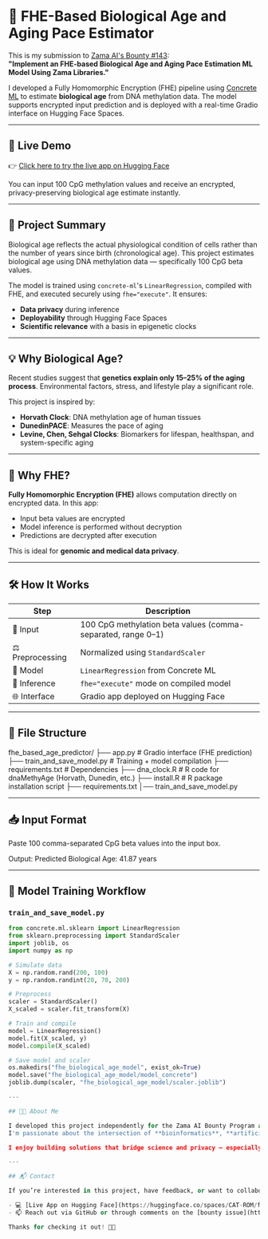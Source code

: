 # 🧬 FHE-Based Biological Age and Aging Pace Estimator

This is my submission to [Zama AI's Bounty #143](https://github.com/zama-ai/bounty-program/issues/143):  
**"Implement an FHE-based Biological Age and Aging Pace Estimation ML Model Using Zama Libraries."**

I developed a Fully Homomorphic Encryption (FHE) pipeline using [Concrete ML](https://github.com/zama-ai/concrete-ml) to estimate **biological age** from DNA methylation data. The model supports encrypted input prediction and is deployed with a real-time Gradio interface on Hugging Face Spaces.

---

## 🚀 Live Demo

👉 [Click here to try the live app on Hugging Face](https://huggingface.co/spaces/CAT-ROM/fhe-biological-age-predictor)

You can input 100 CpG methylation values and receive an encrypted, privacy-preserving biological age estimate instantly.

---

## 📌 Project Summary

Biological age reflects the actual physiological condition of cells rather than the number of years since birth (chronological age). This project estimates biological age using DNA methylation data — specifically 100 CpG beta values.

The model is trained using `concrete-ml`'s `LinearRegression`, compiled with FHE, and executed securely using `fhe="execute"`. It ensures:
- **Data privacy** during inference
- **Deployability** through Hugging Face Spaces
- **Scientific relevance** with a basis in epigenetic clocks

---

## 💡 Why Biological Age?

Recent studies suggest that **genetics explain only 15–25% of the aging process**. Environmental factors, stress, and lifestyle play a significant role.

This project is inspired by:

- **Horvath Clock**: DNA methylation age of human tissues
- **DunedinPACE**: Measures the pace of aging
- **Levine, Chen, Sehgal Clocks**: Biomarkers for lifespan, healthspan, and system-specific aging

---

## 🔐 Why FHE?

**Fully Homomorphic Encryption (FHE)** allows computation directly on encrypted data. In this app:
- Input beta values are encrypted
- Model inference is performed without decryption
- Predictions are decrypted after execution

This is ideal for **genomic and medical data privacy**.

---

## 🛠️ How It Works

| Step | Description |
|------|-------------|
| 🧬 Input | 100 CpG methylation beta values (comma-separated, range 0–1) |
| ⚖️ Preprocessing | Normalized using `StandardScaler` |
| 🧠 Model | `LinearRegression` from Concrete ML |
| 🔐 Inference | `fhe="execute"` mode on compiled model |
| 🌐 Interface | Gradio app deployed on Hugging Face |

---

## 📂 File Structure
fhe_based_age_predictor/
├── app.py # Gradio interface (FHE prediction)
├── train_and_save_model.py # Training + model compilation
├── requirements.txt # Dependencies
├── dna_clock.R # R code for dnaMethyAge (Horvath, Dunedin, etc.)
├── install.R # R package installation script
├── requirements.txt
│── train_and_save_model.py


---

## 📥 Input Format

Paste 100 comma-separated CpG beta values into the input box.

Output: Predicted Biological Age: 41.87 years


---

## 🧪 Model Training Workflow

### `train_and_save_model.py`

```python
from concrete.ml.sklearn import LinearRegression
from sklearn.preprocessing import StandardScaler
import joblib, os
import numpy as np

# Simulate data
X = np.random.rand(200, 100)
y = np.random.randint(20, 70, 200)

# Preprocess
scaler = StandardScaler()
X_scaled = scaler.fit_transform(X)

# Train and compile
model = LinearRegression()
model.fit(X_scaled, y)
model.compile(X_scaled)

# Save model and scaler
os.makedirs("fhe_biological_age_model", exist_ok=True)
model.save("fhe_biological_age_model/model_concrete")
joblib.dump(scaler, "fhe_biological_age_model/scaler.joblib")

---

## 👩‍💻 About Me

I developed this project independently for the Zama AI Bounty Program as a way to explore privacy-preserving machine learning in the context of biomedical data.  
I'm passionate about the intersection of **bioinformatics**, **artificial intelligence**, and **cryptographic techniques** like FHE.

I enjoy building solutions that bridge science and privacy — especially in healthcare, genomics, and data ethics.

---

## 📬 Contact

If you’re interested in this project, have feedback, or want to collaborate, feel free to connect!

- 💻 [Live App on Hugging Face](https://huggingface.co/spaces/CAT-ROM/fhe-biological-age-predictor)
- 📫 Reach out via GitHub or through comments on the [bounty issue](https://github.com/zama-ai/bounty-program/issues/143)

Thanks for checking it out! 🧬🔐








